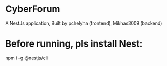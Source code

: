 # CyberForum

A NestJs application, Built by pchelyha (frontend), Mikhas3009 (backend)

# Before running, pls install Nest:
 npm i -g @nestjs/cli
